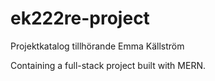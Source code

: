 # ek222re-project
Projektkatalog tillhörande Emma Källström

Containing a full-stack project built with MERN. 
